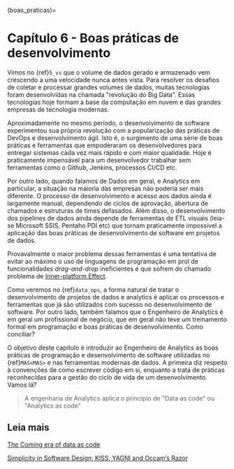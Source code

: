(boas_praticas)=
# Capítulo 6 -  Boas práticas de desenvolvimento

Vimos no {ref}`5_vs` que o volume de dados gerado e armazenado vem crescendo a uma velocidade nunca antes vista. Para resolver os desafios de coletar e processar grandes volumes de dados, muitas tecnologias foram desenvolvidas na chamada "revolução do Big Data". Essas tecnologias hoje formam a base da computação em nuvem e das grandes empresas de tecnologia modernas.

Aproximadamente no mesmo período, o desenvolvimento de software experimentou sua própria revolução com a popularização das práticas de DevOps e desenvolvimento ágil. Isto é, o surgimento de uma série de boas práticas e ferramentas que empoderaram os desenvolvedores para entregar sistemas cada vez mais rápido e com maior qualidade. Hoje é praticamente impensável para um desenvolvedor trabalhar sem ferramentas como o Github, Jenkins, processos CI/CD etc.

Por outro lado, quando falamos de Dados em geral, e Analytics em particular, a situação na maioria das empresas não poderia ser mais diferente. O processo de desenvolvimento e acesso aos dados ainda é largamente manual, dependendo de ciclos de aprovação, abertura de chamados e estruturas de times defasados. Além disso, o desenvolvimento dos pipelines de dados ainda depende de ferramentas de ETL visuais (leia-se Microsoft SSIS, Pentaho PDI etc) que tornam praticamente impossível a aplicação das boas práticas de desenvolvimento de software em projetos de dados.

Provavalmente o maior problema dessas ferramentas é uma tentativa de evitar ao máximo o uso de linguagens de programação em prol de funcionalidades *drag-and-drop* ineficientes e que sofrem do chamado problema de [Inner-platform Effect](https://en.wikipedia.org/wiki/Inner-platform_effect).

Como veremos no {ref}`data_ops`, a forma natural de tratar o desenvolvimento de projetos de dados e analytics é aplicar os processos e ferramentas que já são utilizados com sucesso no desenvolvimento de software. Por outro lado, também falamos que o Engenheiro de Analytics é em geral um profissional de negócio, que em geral não teve um treinamento formal em programação e boas práticas de desenvolvimento. Como conciliar?

O objetivo deste capítulo é introduzir ao Engenheiro de Analytics às boas práticas de programação e desenvolvimento de software utilizadas no {ref}`MAS<MAS>` e nas ferramentas modernas de dados. A primeira diz respeito à convenções de como escrever código em si, enquanto a trata de práticas reconhecidas para a gestão do ciclo de vida de um desenvolvimento. Vamos lá?


> A engenharia de Analytics aplica o princípio de "Data as code" ou "Analytics as code"

<!-- Falar de boas práticas de progamação

- Conceitos
- CI/CD
- DevOps
- Antipatterns
- Introdução ao Git
- Separação de ambientes
- Saber rodar "local" -->

## Leia mais

[The Coming era of data as code](https://thenewstack.io/the-coming-era-of-data-as-code/)

[Simplicity in Software Design: KISS, YAGNI and Occam’s Razor](https://effectivesoftwaredesign.com/2013/08/05/simplicity-in-software-design-kiss-yagni-and-occams-razor/)